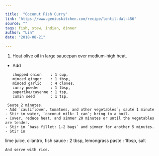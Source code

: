 ```yaml
---

title:  "Coconut Fish Curry"
link: "https://www.geniuskitchen.com/recipe/lentil-dal-456"
source: ""
tags: fish, stew, indian, dinner
author: "Lin"
date: "2018-08-21"

---
```


1. Heat olive oil in large saucepan over medium-high heat.
-  Add 
   ```
   chopped onion    : 1 cup,
   minced ginger    : 1 tbsp,
   minced garlic    : 4 cloves,
   curry powder     : 1 tbsp,
   paparika/cayenne : 1 tsp,
   cumin seed       : 1 tsp,
  ```
   Saute 2 minutes.
- Add `cauliflower, tomatoes, and other vegetables`; sauté 1 minute
- Stir in water, `coconut milk: 1 can`; bring to a boil.
- Cover, reduce heat, and simmer 20 minutes or until the vegetables are tender.
- Stir in `basa fillet: 1-2 bags` and simmer for another 5 minutes.
- Stir in 
  ```
  lime juice, 
  cilantro, 
  fish sauce : 2 tbsp, 
  lemongrass paste : 1tbsp, 
  salt
  ```
  And serve with rice.

